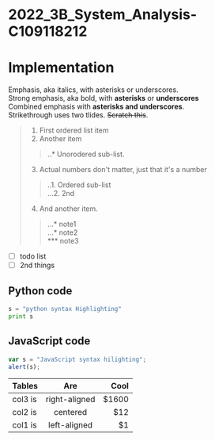 # 2022_3B_System_Analysis-C109118212
# Implementation

Emphasis, aka italics, with asterisks or underscores.  
Strong emphasis, aka bold, with **asterisks** or __underscores__  
Combined emphasis with __**asterisks and underscores**__.  
Strikethrough uses two tlides. ~~Scratch this~~.  

>1. First ordered list item  
>2. Another item  
>>..* Unorodered sub-list.  
>3. Actual numbers don't matter, just that it's a number  
>> ..1. Ordered sub-list  
>> ...2. 2nd  
>4. And another item.  
>>...* note1  
>>...* note2  
>> *** note3  

- [ ] todo list
- [ ] 2nd things
## Python code
```python
s = "python syntax Highlighting"
print s
```
## JavaScript code
```js
var s = "JavaScript syntax hilighting";
alert(s);
```
| Tables | Are | Cool |
|:-------|:---:|-----:|
|col3 is|right-aligned|$1600|
|col2 is|centered|$12|
|col1 is|left-aligned|$1|
